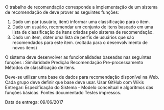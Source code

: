 O trabalho de recomendação corresponde a implementação de um sistema de recomendação de deve prover as seguintes funções:
1. Dado um par (usuário, item) informar uma classificação para o item.
2. Dado um usuário, recomendar um conjunto de itens baseado em uma lista de classificação de itens criadas pelo sistema de recomendação.
3. Dado um item, obter uma lista de perfis de usuários que são recomendados para este item. (voltada para o desenvolvimento de novos itens)

O sistema deve desenvolver as funcionalidades baseadas nas seguintes funções :
Similaridade
Predição
Recomendação
Pre-processamento
Métodos de classificação de itens.

Deve-se utilizar uma base de dados para recomendação disponível na Web.
Cada grupo deve definir que base deve usar.
Usar GitHub com Wikis
Entregar: Especificação do Sistema - Modelo conceitual e algoritmos das funções básicas.
Fontes documentado
Testes impressos.

Data de entrega: 09/06/2017
